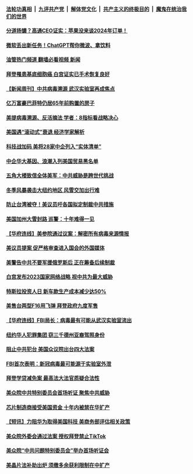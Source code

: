 ####  [法轮功真相](../../../../basic/blob/master/README.md?t=03051612) &nbsp;|&nbsp; [九评共产党](../../../../9ping.md/blob/master/README.md?t=03051612) &nbsp;|&nbsp; [解体党文化](../../../../jtdwh.md/blob/master/README.md?t=03051612)  &nbsp;|&nbsp; [共产主义的终极目的](../../../../gczydzjmd.md/blob/master/README.md?t=03051612) &nbsp;|&nbsp; [魔鬼在统治我们的世界](../../../../mgztzwmdsj.md/blob/master/README.md?t=03051612) 

#### [分道扬镳？高通CEO证实：苹果没来谈2024年订单！](../pages/prog203/a103662506.md?t=03051612) 

#### [微软丢出新任务！ChatGPT帮你微波、拿饮料](../pages/prog203/a103662503.md?t=03051612) 

#### [油管热门频道 翻墙必看视频 新闻](http://129.146.143.75:81/youtube.html?03051612)

#### [拜登罹患基底细胞癌 白宫证实已手术恢复良好](../pages/prog203/a103662480.md?t=03051612) 

#### [【新闻周刊】中共病毒溯源 武汉实验室再成焦点](../pages/prog203/a103662375.md?t=03051612) 

#### [亿万富豪巴菲特仍居65年前购置的房子](../pages/prog203/a103662128.md?t=03051612) 

#### [美提病毒溯源、反活摘法 学者：8指标看战略决心](../pages/prog203/a103661859.md?t=03051612) 

#### [美国遇“滚动式”衰退 经济学家解析](../pages/prog203/a103661727.md?t=03051612) 

#### [科技战加码 美将28家中企列入“实体清单”](../pages/prog203/a103661715.md?t=03051612) 

#### [中企华大基因、浪潮入列美国贸易黑名单](../pages/prog203/a103661519.md?t=03051612) 

#### [五角大楼致信全体美军：中共威胁是跨世代挑战](../pages/prog203/a103661516.md?t=03051612) 

#### [冬季风暴袭击大纽约地区 风雪交加出行难](../pages/prog203/a103661450.md?t=03051612) 

#### [防止台湾被夺！美议员吁各国拟定制裁中共措施](../pages/prog203/a103661309.md?t=03051612) 

#### [美国加州大雪封路 巡警：十年难得一见](../pages/prog203/a103661153.md?t=03051612) 

#### [【华府连线】美参院通过议案：解密所有病毒来源情报](../pages/prog203/a103661144.md?t=03051612) 

#### [美议员提案 促严格审查进入国会的外国媒体](../pages/prog203/a103660916.md?t=03051612) 

#### [美警告中共不要军援俄罗斯后 正在筹备后续制裁](../pages/prog203/a103660872.md?t=03051612) 

#### [白宫发布2023国家网络战略 视中共为最大威胁](../pages/prog203/a103660814.md?t=03051612) 

#### [特斯拉投资人日 新车款生产成本减少达50%](../pages/prog203/a103660670.md?t=03051612) 

#### [美售台两型F16用飞弹 拜登政府九度军售](../pages/prog203/a103660554.md?t=03051612) 

#### [【华府连线】FBI局长：病毒最有可能从武汉实验室流出](../pages/prog203/a103660457.md?t=03051612) 

#### [纽约华人犯罪集团 窃三千德州亚裔驾照身份](../pages/prog203/a103660461.md?t=03051612) 

#### [阻止中共犯台 美国众议院出台四大法案](../pages/prog203/a103660459.md?t=03051612) 

#### [FBI首次表明：新冠病毒最可能源于实验室外泄](../pages/prog203/a103660171.md?t=03051612) 

#### [拜登学贷减免案 最高法大法官质疑合法性](../pages/prog203/a103660125.md?t=03051612) 

#### [美众院中共特别委员会首场听证 聚焦中共威胁](../pages/prog203/a103660127.md?t=03051612) 

#### [芯片制造商接受美国资金 十年内被禁在华扩产](../pages/prog203/a103660124.md?t=03051612) 

#### [【短讯】力阻华为取得美国科技 美商务部评估相关政策](../pages/prog203/a103660123.md?t=03051612) 

#### [美众院外委会通过法案 授权拜登禁止TikTok](../pages/prog203/a103660073.md?t=03051612) 

#### [美众院“中共问题特别委员会”举办首场听证会](../pages/prog203/a103659925.md?t=03051612) 

#### [美晶片法补助出炉 须缴多余获利限制在中扩产](../pages/prog203/a103659832.md?t=03051612) 

<img src='http://gfw-breaker.win/goodnews/indexes/prog203.md' width='0px' height='0px'/>
